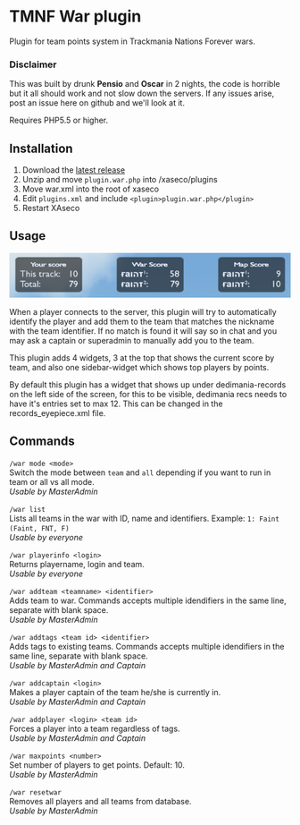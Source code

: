 # TMNF War plugin
Plugin for team points system in Trackmania Nations Forever wars. 

### Disclaimer
This was built by drunk **Pensio** and **Oscar** in 2 nights, the code is horrible but it all should work and not slow down the servers. If any issues arise, post an issue here on github and we'll look at it.

Requires PHP5.5 or higher.

## Installation
1. Download the [latest release](https://github.com/rosen91/tmnf-war-plugin/archive/refs/heads/master.zip)
2. Unzip and move `plugin.war.php` into /xaseco/plugins
3. Move war.xml into the root of xaseco
4. Edit `plugins.xml` and include `<plugin>plugin.war.php</plugin>`
5. Restart XAseco

## Usage
![Plugin](https://raw.githubusercontent.com/rosen91/tmnf-war-plugin/master/faintwar.png)

When a player connects to the server, this plugin will try to automatically identify the player and add them to the team that matches the nickname with the team identifier. If no match is found it will say so in chat and you may ask a captain or superadmin to manually add you to the team. 

This plugin adds 4 widgets, 3 at the top that shows the current score by team, and also one sidebar-widget which shows top players by points.

By default this plugin has a widget that shows up under dedimania-records on the left side of the screen, for this to be visible, dedimania recs needs to have it's entries set to max 12. This can be changed in the records_eyepiece.xml file.

## Commands
```/war mode <mode>```  
Switch the mode between `team` and `all` depending if you want to run in team or all vs all mode.  
*Usable by MasterAdmin*

```/war list```  
Lists all teams in the war with ID, name and identifiers. Example: `1: Faint (Faint, FNT, F)`  
*Usable by everyone*

```/war playerinfo <login>```  
Returns playername, login and team.  
*Usable by everyone*  

```/war addteam <teamname> <identifier>```  
Adds team to war. Commands accepts multiple idendifiers in the same line, separate with blank space.  
*Usable by MasterAdmin*

```/war addtags <team id> <identifier>```  
Adds tags to existing teams. Commands accepts multiple idendifiers in the same line, separate with blank space.  
*Usable by MasterAdmin and Captain*

```/war addcaptain <login>```  
Makes a player captain of the team he/she is currently in.  
*Usable by MasterAdmin and Captain*

```/war addplayer <login> <team id>```  
Forces a player into a team regardless of tags.  
*Usable by MasterAdmin and Captain*

```/war maxpoints <number>```  
Set number of players to get points. Default: 10.  
*Usable by MasterAdmin*

```/war resetwar```  
Removes all players and all teams from database.  
*Usable by MasterAdmin*

